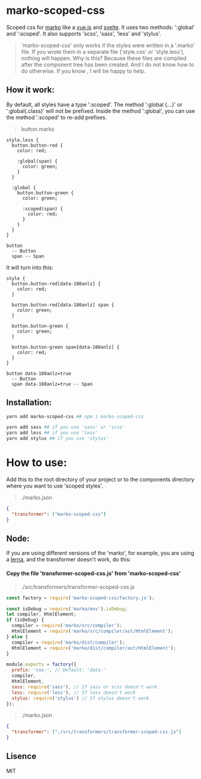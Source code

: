 # marko-scoped-css

Scoped css for [marko](https://www.npmjs.com/package/marko) like a [vue.js](https://www.npmjs.com/package/vue) and [svelte](https://www.npmjs.com/package/svelte). It uses two methods: ':global' and ':scoped'. It also supports 'scss', 'sass', 'less' and 'stylus'.

> 'marko-scoped-css' only works if the styles were written in a '.marko' file.
> If you wrote them in a separate file ('style.css' or 'style.less'), nothing will happen.
> Why is this? Because these files are compiled after the component tree has been created. And I do not know how to do otherwise. If you know , I will be happy to help.

## How it work:

By default, all styles have a type ':scoped'. The method ':global {...}' or ':global(.class)' will not be prefixed. Inside the method ':global', you can use the method ':scoped' to re-add prefixes.

> button.marko

```marko
style.less {
  button.button-red {
    color: red;

    :global(span) {
      color: green;
    }
  }

  :global {
    button.button-green {
      color: green;

      :scoped(span) {
        color: red;
      }
    }
  }
}

button
  -- Button
  span -- Span

```

It will turn into this:

```marko
style {
  button.button-red[data-180anlz] {
    color: red;
  }

  button.button-red[data-180anlz] span {
    color: green;
  }

  button.button-green {
    color: green;
  }

  button.button-green span[data-180anlz] {
    color: red;
  }
}

button data-180anlz=true
  -- Button
  span data-180anlz=true -- Span
```

## Installation:

```bash
yarn add marko-scoped-css ## npm i marko-scoped-css

yarn add sass ## if you use 'sass' or 'scss'
yarn add less ## if you use 'less'
yarn add stylus ## if you use 'stylus'
```

# How to use:

Add this to the root directory of your project or to the components directory where you want to use 'scoped styles'.

> ./marko.json

```json
{
  "transformer": ["marko-scoped-css"]
}
```

## Node:

If you are using different versions of the 'marko', for example, you are using a [lerna](https://www.npmjs.com/package/lerna), and the transformer doesn't work, do this:

#### Copy the file 'transformer-scoped-css.js' from 'marko-scoped-css'

> ./src/transformers/transformer-scoped-css.js

```javascript
const factory = require('marko-scoped-css/factory.js');

const isDebug = require('marko/env').isDebug;
let compiler, HtmlElement;
if (isDebug) {
  compiler = require('marko/src/compiler');
  HtmlElement = require('marko/src/compiler/ast/HtmlElement');
} else {
  compiler = require('marko/dist/compiler');
  HtmlElement = require('marko/dist/compiler/ast/HtmlElement');
}

module.exports = factory({
  prefix: 'css-', // Default: 'data-'
  compiler,
  HtmlElement,
  sass: require('sass'), // If sass or scss doesn't work
  less: require('less'), // If less doesn't work
  stylus: require('stylus') // If stylus doesn't work
});
```

> ./marko.json

```json
{
  "transformer": ["./src/transformers/transformer-scoped-css.js"]
}
```

## Lisence

MIT
